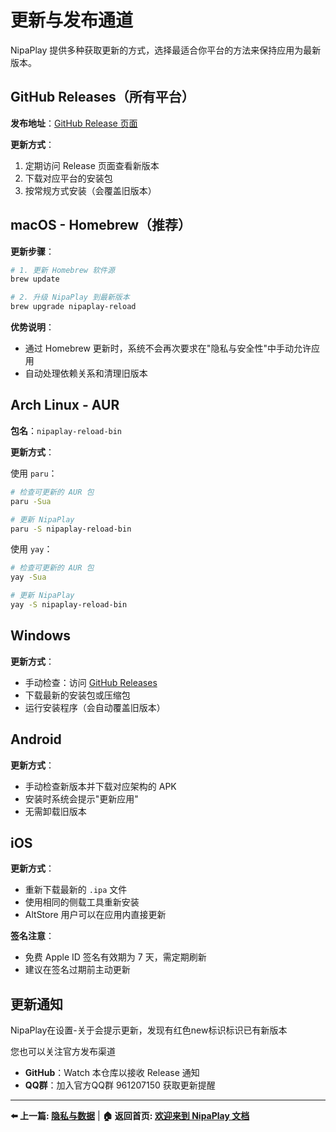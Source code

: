 # 更新与发布通道

NipaPlay 提供多种获取更新的方式，选择最适合你平台的方法来保持应用为最新版本。

## GitHub Releases（所有平台）

**发布地址**：[GitHub Release 页面](https://github.com/Shinokawa/NipaPlay-Reload/releases)

**更新方式**：

1. 定期访问 Release 页面查看新版本
2. 下载对应平台的安装包
3. 按常规方式安装（会覆盖旧版本）

## macOS - Homebrew（推荐）

**更新步骤**：

```bash
# 1. 更新 Homebrew 软件源
brew update

# 2. 升级 NipaPlay 到最新版本
brew upgrade nipaplay-reload
```

**优势说明**：

- 通过 Homebrew 更新时，系统不会再次要求在"隐私与安全性"中手动允许应用
- 自动处理依赖关系和清理旧版本

## Arch Linux - AUR

**包名**：`nipaplay-reload-bin`

**更新方式**：

使用 `paru`：

```bash
# 检查可更新的 AUR 包
paru -Sua

# 更新 NipaPlay
paru -S nipaplay-reload-bin
```

使用 `yay`：

```bash
# 检查可更新的 AUR 包  
yay -Sua

# 更新 NipaPlay
yay -S nipaplay-reload-bin
```

## Windows

**更新方式**：

- 手动检查：访问 [GitHub Releases](https://github.com/Shinokawa/NipaPlay-Reload/releases)
- 下载最新的安装包或压缩包
- 运行安装程序（会自动覆盖旧版本）

## Android

**更新方式**：

- 手动检查新版本并下载对应架构的 APK
- 安装时系统会提示"更新应用"
- 无需卸载旧版本

## iOS

**更新方式**：

- 重新下载最新的 `.ipa` 文件
- 使用相同的侧载工具重新安装
- AltStore 用户可以在应用内直接更新

**签名注意**：

- 免费 Apple ID 签名有效期为 7 天，需定期刷新
- 建议在签名过期前主动更新


## 更新通知

NipaPlay在设置-关于会提示更新，发现有红色new标识标识已有新版本

您也可以关注官方发布渠道

- **GitHub**：Watch 本仓库以接收 Release 通知
- **QQ群**：加入官方QQ群 961207150 获取更新提醒

---

**⬅️ 上一篇: [隐私与数据](privacy.md)** | **🏠 返回首页: [欢迎来到 NipaPlay 文档](index.md)**
